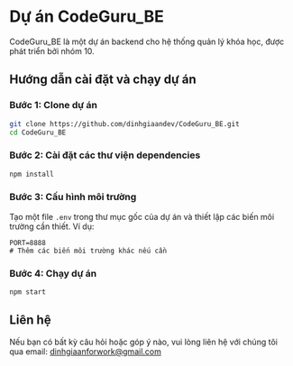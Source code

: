 # Dự án CodeGuru_BE

CodeGuru_BE là một dự án backend cho hệ thống quản lý khóa học, được phát triển bởi nhóm 10.

## Hướng dẫn cài đặt và chạy dự án

### Bước 1: Clone dự án

```bash
git clone https://github.com/dinhgiaandev/CodeGuru_BE.git
cd CodeGuru_BE
```

### Bước 2: Cài đặt các thư viện dependencies

```bash
npm install
```

### Bước 3: Cấu hình môi trường

Tạo một file `.env` trong thư mục gốc của dự án và thiết lập các biến môi trường cần thiết. Ví dụ:

```
PORT=8888
# Thêm các biến môi trường khác nếu cần
```

### Bước 4: Chạy dự án

```bash
npm start
```


## Liên hệ

Nếu bạn có bất kỳ câu hỏi hoặc góp ý nào, vui lòng liên hệ với chúng tôi qua email: [dinhgiaanforwork@gmail.com](mailto:dinhgiaanforwork@gmail.com)
